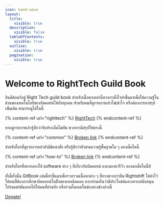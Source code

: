 ```yaml
---
icon: hand-wave
layout:
  title:
    visible: true
  description:
    visible: false
  tableOfContents:
    visible: true
  outline:
    visible: true
  pagination:
    visible: true
---
```


# Welcome to RightTech Guild Book

ยินดีต้อนรับสู่ Right Tech guild book สำหรับเนื้อหาเหล่านี้ทางเราตั้งใจทำขึ้นมาเพื่อให้ความรู้ในด้านของเทคโนโลยีของบิตคอยน์ให้กับทุกคน สำหรับคนที่ดูรายการแล้วไม่เข้าใจ หรือต้องการหาสรุปเพิ่มเติม สามารถดูได้ในนี้

{% content-ref url="righttech" %}
[RightTech](righttech)
{% endcontent-ref %}

หากดูรายการแล้วรู้สึกว่าจับประเด็นไม่ทัน พวกเรามีสรุปให้ตรงนี้

{% content-ref url="common" %}
[Broken link](broken-reference)
{% endcontent-ref %}

สำหรับใครที่ดูรายการแล้วยังมีข้อสงสัย หรือรู้สึกว่ายังขาดความรู้พื้นฐานใด ๆ ลองเช็คในนี้

{% content-ref url="how-to" %}
[Broken link](broken-reference)
{% endcontent-ref %}

สำหรับใครที่อยากลองใช้ software ต่าง ๆ ที่เกี่ยวกับบิตคอยน์ และมองหารีวิว ลองมาเช็คในนี้สิ



ทั้งนี้ทั้งนั้น GitBook เล่มนี้ทำขึ้นมาเพื่อรวบรวมเนื้อหาต่าง ๆ ที่ทางพวกเราทีม Rightshift ได้ทำไว้ให้คนที่ต้องการศึกษาบิตคอยน์ในฝั่งของเทคนิคคอล หากท่านเห็นว่ามีประโยชน์และอยากสนับสนุน โปรดแชร์มันออกไปให้คนที่ท่านรัก หรือร่วมโดเนทในช่องทางข้างล่างนี้

<a href="https://getalby.com/p/righttech" class="button primary">Donate!</a>
